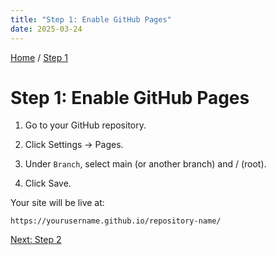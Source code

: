 ```yaml
---
title: "Step 1: Enable GitHub Pages"
date: 2025-03-24
---
```


[Home](https://vatsalsaxena22.github.io/GitHub-Pages-with-Jekyll/) / [Step 1](https://vatsalsaxena22.github.io/GitHub-Pages-with-Jekyll/2025/03/24/step-1.html)

# Step 1: Enable GitHub Pages

1. Go to your GitHub repository.

2. Click Settings → Pages.

3. Under `Branch`, select main (or another branch) and / (root).

4. Click Save.

Your site will be live at:
  
    https://yourusername.github.io/repository-name/


 [Next: Step 2](https://vatsalsaxena22.github.io/GitHub-Pages-with-Jekyll/2025/03/24/step-2.html)
